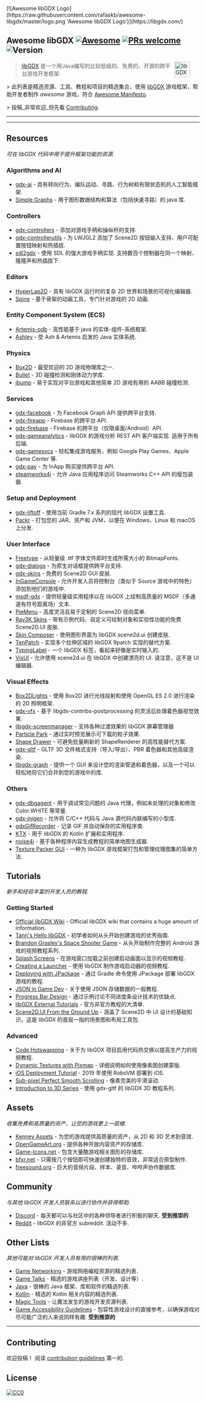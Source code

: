 <div class="github-widget" data-repo="rafaskb/awesome-libgdx"></div>
<script async src="https://pagead2.googlesyndication.com/pagead/js/adsbygoogle.js"></script><ins class="adsbygoogle" style="display:block" data-ad-client="ca-pub-6890694312814945" data-ad-slot="5473692530" data-ad-format="auto"  data-full-width-responsive="true"></ins><script>(adsbygoogle = window.adsbygoogle || []).push({});</script>
[![Awesome libGDX Logo](https://raw.githubusercontent.com/rafaskb/awesome-libgdx/master/logo.png 'Awesome libGDX Logo')](https://libgdx.com/)

## Awesome libGDX [![Awesome](https://awesome.re/badge-flat2.svg)](https://awesome.re) [![PRs welcome](https://img.shields.io/badge/PRs-welcome-brightgreen.svg?style=flat-square)](https://github.com/rafaskb/awesome-libgdx#contributing) ![Version](https://img.shields.io/maven-central/v/com.badlogicgames.gdx/gdx?color=e74a45&label=libGDX&style=flat-square)

> <a href="https://libgdx.com/"><img src="https://libgdx.com/assets/images/logo.png" alt="libGDX Logo" align="right" style="margin-right: 25px" height=40></a>
>
> [libGDX](https://libgdx.com/) 是一个用Java编写的比较低级的、免费的、开源的跨平台游戏开发框架.
>
&gt; 此列表是精选资源、工具、教程和项目的精选集合，使用 [libGDX](https://libgdx.com/) 游戏框架，帮助开发者制作 _awesome_ 游戏，符合 [Awesome Manifesto](https://github.com/sindresorhus/awesome/blob/master/awesome.md).
>
&gt; 投稿_非常欢迎_但先看 [Contributing](#contributing).

---





---


## Resources

_可在 libGDX 代码中用于提升框架功能的资源._

### Algorithms and AI
- [gdx-ai](https://github.com/libgdx/gdx-ai) - 具有转向行为、编队运动、寻路、行为树和有限状态机的人工智能框架.
- [Simple Graphs](https://github.com/earlygrey/simple-graphs) - 用于图形数据结构和算法（包括快速寻路）的 java 库.

### Controllers
- [gdx-controllers](https://github.com/libgdx/gdx-controllers) - 添加对游戏手柄和操纵杆的支持.
- [gdx-controllerutils](https://github.com/MrStahlfelge/gdx-controllerutils) - 为 LWJGL2 添加了 Scene2D 按钮输入支持、用户可配置按钮映射和热插拔.
- [sdl2gdx](https://github.com/electronstudio/sdl2gdx)  - 使用 SDL 的强大游戏手柄实现. 支持数百个控制器在同一个映射、隆隆声和热插拔下.

### Editors
- [HyperLap2D](https://github.com/rednblackgames/HyperLap2D) - 具有 libGDX 运行时的复杂 2D 世界和场景的可视化编辑器.
- [Spine](http://esotericsoftware.com/) - 基于骨架的动画工具，专门针对游戏的 2D 动画.

### Entity Component System (ECS)
- [Artemis-odb](https://github.com/junkdog/artemis-odb) - 高性能基于 java 的实体-组件-系统框架.
- [Ashley](https://github.com/libgdx/ashley) - 受 Ash &amp; Artemis 启发的 Java 实体系统.

### Physics
- [Box2D](https://libgdx.com/wiki/extensions/physics/box2d) - 最受欢迎的 2D 游戏物理库之一.
- [Bullet](https://libgdx.com/wiki/extensions/physics/bullet/bullet-physics) - 3D 碰撞检测和刚体动力学库.
- [jbump](https://github.com/tommyettinger/jbump) - 易于实现对平台游戏和其他简单 2D 游戏有用的 AABB 碰撞检测.

### Services
- [gdx-facebook](https://github.com/TomGrill/gdx-facebook) - 为 Facebook Graph API 提供跨平台支持.
- [gdx-fireapp](https://github.com/mk-5/gdx-fireapp) - Firebase 的跨平台 API.
- [gdx-firebase](https://github.com/TomGrill/gdx-firebase) - Firebase 的跨平台（仅限桌面/Android）API.
- [gdx-gameanalytics](https://github.com/MrStahlfelge/gdx-gameanalytics)  - libGDX 的游戏分析 REST API 客户端实现. 适用于所有后端.
- [gdx-gamesvcs](https://github.com/MrStahlfelge/gdx-gamesvcs) - 轻松集成游戏服务，例如 Google Play Games、Apple Game Center 等.
- [gdx-pay](https://github.com/libgdx/gdx-pay) - 为 InApp 购买提供跨平台 API.
- [steamworks4j](https://github.com/code-disaster/steamworks4j) - 允许 Java 应用程序访问 Steamworks C++ API 的瘦包装器.

### Setup and Deployment
- [gdx-liftoff](https://github.com/tommyettinger/gdx-liftoff) - 使用当前 Gradle 7.x 系列的现代 libGDX 设置工具.
- [Packr](https://github.com/libGDX/packr) - 打包您的 JAR、资产和 JVM，以便在 Windows、Linux 和 macOS 上分发.

### User Interface
- [Freetype](https://libgdx.com/wiki/extensions/gdx-freetype) - 从轻量级 .ttf 字体文件即时生成所需大小的 BitmapFonts.
- [gdx-dialogs](https://github.com/TomGrill/gdx-dialogs) - 为原生对话框提供跨平台支持.
- [gdx-skins](https://github.com/czyzby/gdx-skins) - 免费的 Scene2D GUI 皮肤.
- [InGameConsole](https://github.com/StrongJoshua/libGDX-inGameConsole) - 允许开发人员将控制台（类似于 Source 游戏中的特色）添加到他们的游戏中.
- [msdf-gdx](https://github.com/maltaisn/msdf-gdx) - 提供轻量级实用程序以在 libGDX 上绘制高质量的 MSDF（多通道有符号距离场）文本.
- [PieMenu](https://github.com/payne911/PieMenu) - 高度灵活且易于定制的 Scene2D 径向菜单.
- [Ray3K Skins](https://ray3k.wordpress.com/artwork/) - 带有示例代码、自定义可绘制对象和实验性功能的免费 Scene2D.UI 皮肤.
- [Skin Composer](https://github.com/raeleus/skin-composer) - 使用图形界面为 libGDX scene2d.ui 创建皮肤.
- [TenPatch](https://github.com/raeleus/TenPatch) - 实现多个拉伸区域的 libGDX 9patch 实现的替代方案.
- [TypingLabel](https://github.com/rafaskb/typing-label) - 一个 libGDX 标签，看起来好像是实时输入的.
- [VisUI](https://github.com/kotcrab/vis-ui)  - 允许使用 scene2d.ui 在 libGDX 中创建漂亮的 UI. 请注意，这不是 UI 编辑器.

### Visual Effects
- [Box2DLights](https://github.com/libgdx/box2dlights) - 使用 Box2D 进行光线投射和使用 OpenGL ES 2.0 进行渲染的 2D 照明框架.
- [gdx-vfx](https://github.com/crashinvaders/gdx-vfx) - 基于 libgdx-contribs-postprocessing 的灵活后处理着色器视觉效果.
- [libgdx-screenmanager](https://github.com/crykn/libgdx-screenmanager) - 支持各种过渡效果的 libGDX 屏幕管理器
- [Particle Park](https://github.com/raeleus/Particle-Park) - 通过实时预览展示可下载的粒子效果.
- [Shape Drawer](https://github.com/earlygrey/shapedrawer) - 可避免批量刷新的 ShapeRenderer 的高性能替代方案.
- [gdx-gltf](https://github.com/mgsx-dev/gdx-gltf) - GLTF 3D 文件格式支持（导入/导出）、PBR 着色器和其他高级渲染.
- [libgdx-graph](https://github.com/marcinsc/libgdx-graph) - 提供一个 GUI 来设计您的渲染管道和着色器，以及一个可以轻松地将它们合并到您的游戏中的库.

### Others
- [gdx-dbgagent](https://github.com/PokeMMO/gdx-dbgagent) - 用于调试常见问题的 Java 代理，例如未处理的对象和修改 Color.WHITE 等常量. 
- [gdx-jnigen](https://github.com/libgdx/gdx-jnigen) - 允许将 C/C++ 代码与 Java 源代码内联编写的小型库.
- [gdxGifRecorder](https://github.com/Anuken/GDXGifRecorder) - 记录 GIF 并自动保存的实用程序类.
- [KTX](https://github.com/libktx/ktx) - 用于 libGDX 的 Kotlin 扩展和实用程序.
- [noise4j](https://github.com/czyzby/noise4j) - 基于各种程序内容生成教程的简单地图生成器.
- [Texture Packer GUI](https://github.com/crashinvaders/gdx-texture-packer-gui) - 一种为 libGDX 游戏框架打包和管理纹理图集的简单方法.


## Tutorials

_新手和经验丰富的开发人员的教程._

### Getting Started

- [Official libGDX Wiki](https://libgdx.com/wiki/) - Official libGDX wiki that contains a huge amount of information.
- [Tann's Hello libGDX](https://colourtann.github.io/HelloLibgdx/) - 初学者如何从头开始创建游戏的优秀指南.
- [Brandon Grasley's Space Shooter Game](https://www.youtube.com/playlist?list=PLfd-5Q3Fwq0WKrkEKw12nqpfER3MG5_Wi) - 从头开始​​制作完整的 Android 游戏的视频教程系列.
- [Splash Screens](https://youtu.be/Rnmq_Jv-pe4) - 在游戏窗口加载之前创建启动画面以显示的视频教程.
- [Creating a Launcher](https://youtu.be/3l5F7f7vfTU) - 使用 libGDX 制作游戏启动器的视频教程.
- [Deploying with JPackage](https://github.com/raeleus/skin-composer/wiki/libGDX-and-JPackage) - 通过 Gradle 命令使用 JPackage 部署 libGDX 游戏的教程.
- [JSON in Game Dev](http://mana-break.blogspot.com/2014/06/power-of-json-in-game-development-items.html) - 关于使用 JSON 存储数据的一般教程.
- [Progress Bar Design](https://github.com/raeleus/skin-composer/wiki/The-Man-Who-Killed-Hitler-and-then-The-Progress-Bar) - 通过示例讨论不同进度条设计技术的优缺点.
- [libGDX External Tutorials](https://libgdx.com/wiki/articles/external-tutorials) - 官方非官方教程的大清单.
- [Scene2D.UI From the Ground Up](https://github.com/raeleus/skin-composer/wiki/From-the-Ground-Up:-Scene2D.UI-Tutorials) - 涵盖了 Scene2D 中 UI 设计的基础知识，这是 libGDX 的首屈一指的场景图和布局工具包.

### Advanced

- [Code Hotswapping](https://youtu.be/zKfh6WuaikQ) - 关于为 libGDX 项目启用代码热交换以提高生产力的视频教程.
- [Dynamic Textures with Pixmap](https://javadocmd.com/blog/libgdx-dynamic-textures-with-pixmap/) - 详细说明如何使用像素图创建蒙版.
- [iOS Deployment Tutorial](https://link.medium.com/vgYo0mSi3W) - 2019 年使用 RoboVM 部署到 iOS.
- [Sub-pixel Perfect Smooth Scrolling](http://code-disaster.com/2016/02/subpixel-perfect-smooth-scrolling.html) - 像素完美的平滑滚动.
- [Introduction to 3D Series](https://www.youtube.com/playlist?list=PLjUR2MkQ0cuHZ70Ps8F9WMyoyKHKAbYvQ) - 使用 gdx-gltf 的 libGDX 3D 教程系列.

## Assets

_收集免费和高质量的资产，让您的游戏更上一层楼._

- [Kenney Assets](https://kenney.nl/) - 为您的游戏提供高质量的资产，从 2D 和 3D 艺术到音效.
- [OpenGameArt.org](https://opengameart.org/) - 提供各种开放内容资产的存储库.
- [Game-Icons.net](http://game-icons.net/) - 包含大量酷游戏相关图形的存储库.
- [bfxr.net](https://www.bfxr.net/) - 只需按几个按钮即可快速创建独特的音效，非常适合原型制作.
- [freesound.org](https://freesound.org/) - 巨大的音频片段、样本、录音、哔哔声协作数据库.


## Community

_与其他 libGDX 开发人员联系以进行协作并获得帮助._

- [Discord](https://discord.gg/4S8pQqc)  - 每天都可以与社区中的各种领导者进行积极的聊天.  **受到推崇的**
- [Reddit](https://www.reddit.com/r/libgdx/)  - libGDX 的非官方 subreddit. 活动不多.


## Other Lists

_其他可能对 libGDX 开发人员有用的很棒的列表._

- [Game Networking](https://github.com/MFatihMAR/Awesome-Game-Networking) - 游戏网络编程资源的精选列表.
- [Game Talks](https://github.com/hzoo/awesome-gametalks) - 精选的游戏讲座列表（开发、设计等）.
- [Java](https://github.com/akullpp/awesome-java) - 很棒的 Java 框架、库和软件的精选列表.
- [Kotlin](https://github.com/KotlinBy/awesome-kotlin) - 精选的 Kotlin 相关内容的精选列表.
- [Magic Tools](https://github.com/ellisonleao/magictools) - 让魔法发生的游戏开发资源列表.
- [Game Accessibility Guidelines](http://gameaccessibilityguidelines.com/)  - 包容性游戏设计的直接参考，以确保游戏对尽可能广泛的人来说同样有趣.  **受到推崇的**


---


## Contributing

欢迎投稿！ 阅读 [contribution guidelines](https://github.com/rafaskb/awesome-libgdx/blob/master/contributing.md) 第一的.



## License

[![CC0](https://mirrors.creativecommons.org/presskit/buttons/88x31/svg/cc-zero.svg)](https://creativecommons.org/publicdomain/zero/1.0)
